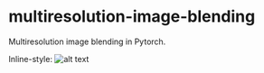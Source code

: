 # multiresolution-image-blending
Multiresolution image blending in Pytorch.


Inline-style: 
![alt text](https://github.com/bsuleymanov-multiresolution-image-blending/output/orapple.png)